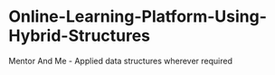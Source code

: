 # Online-Learning-Platform-Using-Hybrid-Structures
Mentor And Me - Applied data structures wherever required
